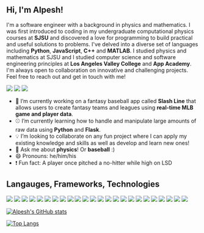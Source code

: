 ## Hi, I'm Alpesh!

I'm a software engineer with a background in physics and mathematics. I was first introduced to coding in my undergraduate computational physics courses at **SJSU** and discovered a love for programming to build practical and useful solutions to problems.  I've delved into a diverse set of languages including **Python**, **JavaScript**, **C++** and **MATLAB**. I studied physics and mathematics at SJSU and I studied computer science and software engineering principles at **Los Angeles Valley College** and **App Academy**. I'm always open to collaboration on innovative and challenging projects. Feel free to reach out and get in touch with me!

[<img src="https://img.shields.io/badge/LinkedIn-0077B5?style=for-the-badge&logo=linkedin&logoColor=white" />](https://www.linkedin.com/in/alpeshvyas-627/) <img src="https://img.shields.io/badge/Gmail alpesh.vyas627@gmail.com-D14836?style=for-the-badge&logo=gmail&logoColor=white" /> [<img src="https://img.shields.io/badge/Portfolio-0077B5?style=for-the-badge&logo={LOGO-NAME}&logoColor=white" />](https://www.alpeshvyas.com/)

- :file_folder:&nbsp;I’m currently working on a fantasy baseball app called **Slash Line** that allows users to create fantasy teams and leagues using **real-time MLB game and player data**.
- :baseball:&nbsp;I’m currently learning how to handle and manipulate large amounts of raw data using **Python** and **Flask**.
- :bulb:&nbsp;I’m looking to collaborate on any fun project where I can apply my existing knowledge and skills as well as develop and learn new ones!
- 💬&nbsp;Ask me about **physics**! Or **baseball** :)
- 😄&nbsp;Pronouns: he/him/his
- :heavy_exclamation_mark:&nbsp;Fun fact: A player once pitched a no-hitter while high on LSD

## Langauges, Frameworks, Technologies

<img src="https://img.shields.io/badge/Python-3776AB?style=for-the-badge&logo=python&logoColor=white" /> <img src="https://img.shields.io/badge/JavaScript-323330?style=for-the-badge&logo=javascript&logoColor=F7DF1E" /> <img src="https://img.shields.io/badge/C%2B%2B-00599C?style=for-the-badge&logo=c%2B%2B&logoColor=white" /> <img src="https://img.shields.io/badge/HTML5-E34F26?style=for-the-badge&logo=html5&logoColor=white" /> <img src="https://img.shields.io/badge/CSS3-1572B6?style=for-the-badge&logo=css3&logoColor=white" /> <img src="https://img.shields.io/badge/Visual_Studio_Code-0078D4?style=for-the-badge&logo=visual%20studio%20code&logoColor=white" /> <img src="https://img.shields.io/badge/Amazon_AWS-232F3E?style=for-the-badge&logo=amazon-aws&logoColor=white" /> <img src="https://img.shields.io/badge/Git-F05032?style=for-the-badge&logo=git&logoColor=white" /> <img src="https://img.shields.io/badge/Postman-FF6C37?style=for-the-badge&logo=Postman&logoColor=white" /> <img src="https://img.shields.io/badge/Docker-2CA5E0?style=for-the-badge&logo=docker&logoColor=white" /> <img src="https://img.shields.io/badge/Heroku-430098?style=for-the-badge&logo=heroku&logoColor=white" /> <img src="https://img.shields.io/badge/Flask-000000?style=for-the-badge&logo=flask&logoColor=white" /> <img src="https://img.shields.io/badge/React_Router-CA4245?style=for-the-badge&logo=react-router&logoColor=white" /> <img src="https://img.shields.io/badge/Redux-593D88?style=for-the-badge&logo=redux&logoColor=white" /> <img src="https://img.shields.io/badge/Material--UI-0081CB?style=for-the-badge&logo=material-ui&logoColor=white" /> <img src="https://img.shields.io/badge/React-20232A?style=for-the-badge&logo=react&logoColor=61DAFB" /> <img src="https://img.shields.io/badge/Markdown-000000?style=for-the-badge&logo=markdown&logoColor=white" /> <img src="https://img.shields.io/badge/Jupyter-F37626.svg?&style=for-the-badge&logo=Jupyter&logoColor=white" /> <img src="https://img.shields.io/badge/RASPBERRY%20PI-C51A4A.svg?&style=for-the-badge&logo=raspberry%20pi&logoColor=white" /> <img src="https://img.shields.io/badge/Express.js-404D59?style=for-the-badge&logo=express&logoColor=white" /> <img src="https://img.shields.io/badge/npm-CB3837?style=for-the-badge&logo=npm&logoColor=white" /> <img src="https://img.shields.io/badge/Node.js-43853D?style=for-the-badge&logo=node.js&logoColor=white" /> <img src="https://img.shields.io/badge/PostgreSQL-316192?style=for-the-badge&logo=postgresql&logoColor=whit" /> <img src="https://img.shields.io/badge/conda-342B029.svg?&style=for-the-badge&logo=anaconda&logoColor=white" />

[![Alpesh's GitHub stats](https://github-readme-stats.vercel.app/api?username=alpvyas&count_private=true&show_icons=true&theme=dark)](https://github.com/alpvyas/github-readme-stats)

[![Top Langs](https://github-readme-stats.vercel.app/api/top-langs/?username=alpvyas&layout=compact&theme=dark)](https://github.com/alpvyas/github-readme-stats)
<!--
**alpvyas/alpvyas** is a ✨ _special_ ✨ repository because its `README.md` (this file) appears on your GitHub profile.

Here are some ideas to get you started:

- 🔭 I’m currently working on ...
- 🌱 I’m currently learning ...
- 👯 I’m looking to collaborate on ...
- 🤔 I’m looking for help with ...
- 💬 Ask me about ...
- 📫 How to reach me: ...
- 😄 Pronouns: ...
- ⚡ Fun fact: ...
-->
